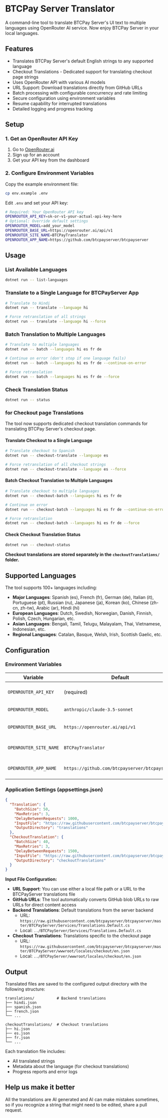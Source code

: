# BTCPay Server Translator

A command-line tool to translate BTCPay Server's UI text to multiple languages using OpenRouter AI service. Now enjoy BTCPay Server in your local languages. 

## Features

- Translates BTCPay Server's default English strings to any supported language
- Checkout Translations - Dedicated support for translating checkout page strings
- Uses OpenRouter API with various AI models
- URL Support: Download translations directly from GitHub URLs
- Batch processing with configurable concurrency and rate limiting
- Secure configuration using environment variables
- Resume capability for interrupted translations
- Detailed logging and progress tracking

## Setup

### 1. Get an OpenRouter API Key

1. Go to [OpenRouter.ai](https://openrouter.ai/)
2. Sign up for an account
3. Get your API key from the dashboard

### 2. Configure Environment Variables

Copy the example environment file:

```bash
cp env.example .env
```

Edit `.env` and set your API key:

```bash
# Required: Your OpenRouter API key
OPENROUTER_API_KEY=sk-or-v1-your-actual-api-key-here
# Optional: Override default settings
OPENROUTER_MODEL=add_your_model
OPENROUTER_BASE_URL=https://openrouter.ai/api/v1
OPENROUTER_SITE_NAME=BTCPayTranslator
OPENROUTER_APP_NAME=https://github.com/btcpayserver/btcpayserver
```

## Usage

### List Available Languages
```bash
dotnet run -- list-languages
```

### Translate to a Single Language for BTCPayServer App

```bash
# Translate to Hindi
dotnet run -- translate --language hi

# Force retranslation of all strings
dotnet run -- translate --language hi --force
```

### Batch Translation to Multiple Languages
```bash
# Translate to multiple languages
dotnet run -- batch --languages hi es fr de

# Continue on error (don't stop if one language fails)
dotnet run -- batch --languages hi es fr de --continue-on-error

# Force retranslation
dotnet run -- batch --languages hi es fr de --force
```

### Check Translation Status
```bash
dotnet run -- status
```

### for Checkout page Translations

The tool now supports dedicated checkout translation commands for translating BTCPay Server's checkout page.

#### Translate Checkout to a Single Language
```bash
# Translate checkout to Spanish
dotnet run -- checkout-translate --language es

# Force retranslation of all checkout strings
dotnet run -- checkout-translate --language es --force
```

#### Batch Checkout Translation to Multiple Languages
```bash
# Translate checkout to multiple languages
dotnet run -- checkout-batch --languages hi es fr de

# Continue on error
dotnet run -- checkout-batch --languages hi es fr de --continue-on-error

# Force retranslation
dotnet run -- checkout-batch --languages hi es fr de --force
```

#### Check Checkout Translation Status
```bash
dotnet run -- checkout-status
```

**Checkout translations are stored separately in the `checkoutTranslations/` folder.**

## Supported Languages

The tool supports 100+ languages including:

- **Major Languages**: Spanish (es), French (fr), German (de), Italian (it), Portuguese (pt), Russian (ru), Japanese (ja), Korean (ko), Chinese (zh-cn, zh-tw), Arabic (ar), Hindi (hi)
- **European Languages**: Dutch, Swedish, Norwegian, Danish, Finnish, Polish, Czech, Hungarian, etc.
- **Asian Languages**: Bengali, Tamil, Telugu, Malayalam, Thai, Vietnamese, Indonesian, etc.
- **Regional Languages**: Catalan, Basque, Welsh, Irish, Scottish Gaelic, etc.

## Configuration

### Environment Variables

| Variable | Default | Description |
|----------|---------|-------------|
| `OPENROUTER_API_KEY` | (required) | Your OpenRouter API key |
| `OPENROUTER_MODEL` | `anthropic/claude-3.5-sonnet` | AI model to use | best models recommended are claude 4 or gpt 5
| `OPENROUTER_BASE_URL` | `https://openrouter.ai/api/v1` | OpenRouter API base URL |
| `OPENROUTER_SITE_NAME` | `BTCPayTranslator` | Site name for analytics |
| `OPENROUTER_APP_NAME` | `https://github.com/btcpayserver/btcpayserver` | App name for analytics |

### Application Settings (appsettings.json)

```json
{
  "Translation": {
    "BatchSize": 50,
    "MaxRetries": 3,
    "DelayBetweenRequests": 1000,
    "InputFile": "https://raw.githubusercontent.com/btcpayserver/btcpayserver/master/BTCPayServer/Services/Translations.Default.cs",
    "OutputDirectory": "translations"
  },
  "CheckoutTranslation": {
    "BatchSize": 40,
    "MaxRetries": 3,
    "DelayBetweenRequests": 1500,
    "InputFile": "https://raw.githubusercontent.com/btcpayserver/btcpayserver/master/BTCPayServer/wwwroot/locales/checkout/en.json",
    "OutputDirectory": "checkoutTranslations"
  }
}
```

**Input File Configuration:**
- **URL Support**: You can use either a local file path or a URL to the BTCPayServer translations file
- **GitHub URLs**: The tool automatically converts GitHub blob URLs to raw URLs for direct content access
- **Backend Translations**: Default translations from the server backend
  - URL: `https://raw.githubusercontent.com/btcpayserver/btcpayserver/master/BTCPayServer/Services/Translations.Default.cs`
  - Local: `../BTCPayServer/Services/Translations.Default.cs`
- **Checkout Translations**: Translations specific to the checkout page
  - URL: `https://raw.githubusercontent.com/btcpayserver/btcpayserver/master/BTCPayServer/wwwroot/locales/checkout/en.json`
  - Local: `../BTCPayServer/wwwroot/locales/checkout/en.json`

## Output

Translated files are saved to the configured output directory with the following structure:
```
translations/          # Backend translations
├── hindi.json
├── spanish.json
├── french.json
└── ...

checkoutTranslations/  # Checkout translations
├── hi.json
├── es.json
├── fr.json
└── ...
```

Each translation file includes:
- All translated strings
- Metadata about the language (for checkout translations)
- Progress reports and error logs

## Help us make it better

All the translations are AI generated and AI can make mistakes sometimes, so if you recognize a string that might need to be edited, share a pull request. 


